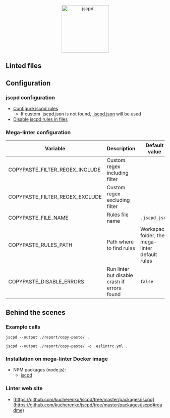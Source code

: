 <!-- markdownlint-disable MD033 MD041 -->
<!-- Generated by .automation/build.py, please do not update manually -->

<div align="center">
  <a href="https://github.com/kucherenko/jscpd/tree/master/packages/jscpd#readme" target="blank" title="Visit linter Web Site">
    <img src="https://raw.githubusercontent.com/kucherenko/jscpd/master/assets/logo.svg?sanitize=true" alt="jscpd" height="150px">
  </a>
</div>

## Linted files

## Configuration

### jscpd configuration

- [Configure jscpd rules](https://github.com/kucherenko/jscpd/tree/master/packages/jscpd#config-file)
  - If custom .jscpd.json is not found, [.jscpd.json](https://github.com/nvuillam/mega-linter/tree/master/TEMPLATES/.jscpd.json) will be used
- [Disable jscpd rules in files](https://github.com/kucherenko/jscpd/tree/master/packages/jscpd#ignored-blocks)

### Mega-linter configuration

| Variable | Description | Default value |
| ----------------- | -------------- | -------------- |
| COPYPASTE_FILTER_REGEX_INCLUDE | Custom regex including filter |  |
| COPYPASTE_FILTER_REGEX_EXCLUDE | Custom regex excluding filter |  |
| COPYPASTE_FILE_NAME | Rules file name | `.jscpd.json` |
| COPYPASTE_RULES_PATH | Path where to find rules | Workspace folder, then mega-linter default rules |
| COPYPASTE_DISABLE_ERRORS | Run linter but disable crash if errors found | `false` |

## Behind the scenes

### Example calls

```shell
jscpd --output ./report/copy-paste/ .
```

```shell
jscpd --output ./report/copy-paste/ -c .eslintrc.yml .
```


### Installation on mega-linter Docker image

- NPM packages (node.js):
  - [jscpd](https://www.npmjs.com/package/jscpd)

### Linter web site
- [https://github.com/kucherenko/jscpd/tree/master/packages/jscpd](https://github.com/kucherenko/jscpd/tree/master/packages/jscpd#readme)

